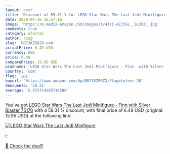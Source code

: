 ```yaml
---
layout: post
title: 'Discount of 59.31 % for LEGO Star Wars The Last Jedi Minifigure '
date: 2020-04-16 16:57:16
image: 'https://m.media-amazon.com/images/I/41zI-eEj3GL._SL200_.jpg'
comments: true
category: ofertas
author: ring
slug: 'B07JKZR8ZX-com'
actualPrice: 6.49 USD
currency: USD
price: 6.49
comparePrice: 15.95 USD
prodname: 'LEGO Star Wars The Last Jedi Minifigure - Finn  with Silver Blaster  75176'
country: 'com'
flag: '🇺🇸'
buyurl: 'https://www.amazon.com/dp/B07JKZR8ZX/?tag=tolees-20'
descuento: '59.31'
average: '5.575714285714286'
---
```


You've got [LEGO Star Wars The Last Jedi Minifigure - Finn  with Silver Blaster  75176](https://www.amazon.com/dp/B07JKZR8ZX/?tag=tolees-20) with a  59.31 % discount, with final price of 6.49 USD (original: 15.95 USD) at the following link:

[![LEGO Star Wars The Last Jedi Minifigure ](https://m.media-amazon.com/images/I/41zI-eEj3GL._SL200_.jpg)](https://www.amazon.com/dp/B07JKZR8ZX/?tag=tolees-20)

ℹ️:


[🛒 Check the deal!!](https://www.amazon.com/dp/B07JKZR8ZX/?tag=tolees-20)
